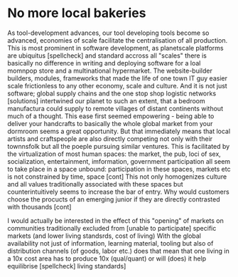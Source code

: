 # No more local bakeries
As tool-development advances, our tool developing tools become so advanced, economies of scale facilitate the centralisation of all production. This is most prominent in software development, as planetscale platforms are ubiquitus [spellcheck] and standard accross all "scales" there is basically no difference in writing and deploying software for a loal momnpop store and a multinational hypermarket. The website-builder builders, modules, frameworks that made the life of one town IT guy easier scale frictionless to any other economy, scale and culture.
And it is not just software; global supply chains and the one stop shop logistic networks [solutions] intertwined our planet to such an extent, that a bedroom manufactura could supply to remote villages of distant continents without much of a thought.
This ease first seemed empowering - being able to deliver your handcrafts to basically the whole global market from your dormroom seems a great opportunity. But that immediately means that local artists and craftspeople are also directly competing not only with their townnsfolk but all the poeple pursuing similar ventures. This is facilitated by the virtualization of most human spaces: the market, the pub, loci of sex, socialization, entertainment, imformation, government participation all seem to take place in a space unbound: participation in these spaces, markets etc is not constrained by time, space [cont]
This not only homogenizes culture and all values traditionally associated with these spaces but counterintuitively seems to increase the bar of entry.
Why would customers choose the procucts of an emerging junior if they are directly contrasted with thousands [cont]

I would actually be interested in the effect of this "opening" of markets on communities traditionally excluded from [unable to participate] specific markets (and lower living standsrds, cost of living)
With the global availability not just of information, learning material, tooling but also of distribution channels (of goods, labor etc.) does that mean that one living in a 10x cost area has to produce 10x (qual/quant) or will (does) it help equilibrise [spellcheck] living standards]

